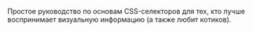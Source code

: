 Простое руководство по основам CSS-селекторов для тех, кто лучше воспринимает
визуальную информацию (а также любит котиков).
